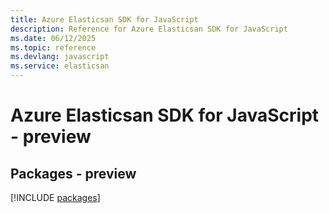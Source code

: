 ```yaml
---
title: Azure Elasticsan SDK for JavaScript
description: Reference for Azure Elasticsan SDK for JavaScript
ms.date: 06/12/2025
ms.topic: reference
ms.devlang: javascript
ms.service: elasticsan
---
```

# Azure Elasticsan SDK for JavaScript - preview
## Packages - preview
[!INCLUDE [packages](elasticsan-index.md)]